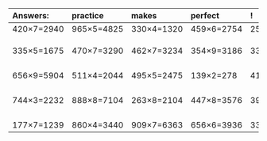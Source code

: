 | Answers: | practice | makes | perfect | ! |
| :--- | :--- | :--- | :--- | :--- |
| 420×7=2940 | 965×5=4825 | 330×4=1320 | 459×6=2754 | 258×3=774 | 
|   |   |   |   |   | 
|   |   |   |   |   | 
|   |   |   |   |   | 
| 335×5=1675 | 470×7=3290 | 462×7=3234 | 354×9=3186 | 336×3=1008 | 
|   |   |   |   |   | 
|   |   |   |   |   | 
|   |   |   |   |   | 
|   |   |   |   |   | 
| 656×9=5904 | 511×4=2044 | 495×5=2475 | 139×2=278 | 411×9=3699 | 
|   |   |   |   |   | 
|   |   |   |   |   | 
|   |   |   |   |   | 
|   |   |   |   |   | 
| 744×3=2232 | 888×8=7104 | 263×8=2104 | 447×8=3576 | 390×7=2730 | 
|   |   |   |   |   | 
|   |   |   |   |   | 
|   |   |   |   |   | 
|   |   |   |   |   | 
| 177×7=1239 | 860×4=3440 | 909×7=6363 | 656×6=3936 | 332×9=2988 | 
